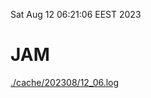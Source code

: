 Sat Aug 12 06:21:06 EEST 2023
# JAM
<a href='./cache/202308/12_06.log'>./cache/202308/12_06.log</a>
